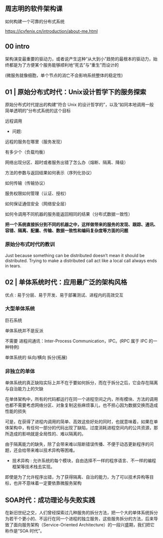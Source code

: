 ## 周志明的软件架构课

如何构建一个可靠的分布式系统

https://icyfenix.cn/introduction/about-me.html

## 00 intro

架构演变最重要的驱动力，或者说产生这种“从大到小”趋势的最根本的驱动力，始终都是为了方便某个服务能够顺利地“死去”与“重生”而设计的

(微服务就像细胞，单个节点的消亡不会影响系统整体的稳定性)

## 01 | 原始分布式时代：Unix设计哲学下的服务探索

原始分布式时代提出的构建“符合 Unix 的设计哲学的”，以及“如同本地调用一般简单透明的”分布式系统的这个目标

远程调用

- 问题:

远程的服务在哪里（服务发现）

有多少个（负载均衡）

网络出现分区、超时或者服务出错了怎么办（熔断、隔离、降级）

方法的参数与返回结果如何表示（序列化协议）

如何传输（传输协议）

服务权限如何管理（认证、授权）

如何保证通信安全（网络安全层）

如何令调用不同机器的服务能返回相同的结果（分布式数据一致性）

**把一个系统直接拆分到不同的机器之中，这样做带来的服务的发现、跟踪、通讯、容错、隔离、配置、传输、数据一致性和编码复杂度等方面的问题**

### 原始分布式时代的教训

Just because something can be distributed doesn’t mean it should be distributed. Trying to make a distributed call act like a local call always ends in tears.

## 02 | 单体系统时代：应用最广泛的架构风格

优点 : 易于分层、易于开发、易于部署测试、进程内的高效交互

### 大型单体系统

巨石系统

单体系统并不是反派

不需要 进程间通讯：Inter-Process Communication，IPC。(RPC 属于 IPC 的一种特例)

单体系统的 纵向/横向 拆分(拓展) 

### 非独立的单体

单体系统的真正缺陷实际上并不在于要如何拆分，而在于拆分之后，它会存在隔离与自治能力上的欠缺

在单体架构中，所有的代码都运行在同一个进程空间之内，所有模块、方法的调用也都不需要考虑网络分区、对象复制这些麻烦事儿，也不担心因为数据交换而造成性能的损失

可是，在获得了进程内调用的简单、高效这些好处的同时，也就意味着，如果在单体架构中，有任何一部分的代码出现了缺陷，过度消耗进程空间内的公共资源，那所造成的影响就是全局性的、难以隔离的。

由于隔离能力的缺失，除了会带来难以阻断错误传播、不便于动态更新程序的问题，还会给带来难以技术异构等困难。

- 技术异构 : 允许系统的每个模块，自由选择不一样的程序语言、不一样的编程框架等技术栈去实现。

即使是为了允许程序出错，为了获得隔离、自治的能力，为了可以技术异构等目标，也并不意味着一定要依靠微服务架构

## SOA时代：成功理论与失败实践

在新旧世纪之交，人们曾经探索过几种服务的拆分方法，把一个大的单体系统拆分为若干个更小的、不运行在同一个进程的独立服务，这些服务拆分的方法，后来导致了面向服务架构（Service-Oriented Architecture）的一段兴盛期，我们把它称作是“SOA 时代”。

